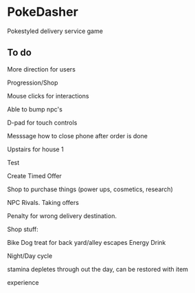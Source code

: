 # PokeDasher

Pokestyled delivery service game


## To do


More direction for users

Progression/Shop

Mouse clicks for interactions

Able to bump npc's

D-pad for touch controls

Messsage how to close phone after order is done

Upstairs for house 1 

Test

Create Timed Offer

Shop to purchase things (power ups, cosmetics, research)

NPC Rivals. Taking offers

Penalty for wrong delivery destination.

Shop stuff:

Bike
Dog treat for back yard/alley escapes
Energy Drink

Night/Day cycle

stamina depletes through out the day, can be restored with item

experience